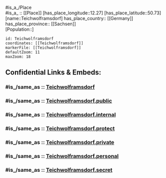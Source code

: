 ﻿---
confidential: public
isDeleted: false
location:
- 50.73
- 12.27
mapmarker: city
mapzoom:
- 7
- 12
SpocWebEntityId: 34794
tags:
- geo/City
type: City
---

#is_a_/Place  
#is_a_ :: [[Place]] 
[has_place_longitude::12.27] 
[has_place_latitude::50.73] 
[name::Teichwolframsdorf] 
has_place_country:: [[Germany]]  
has_place_province:: [[Sachsen]]  
[Population::] 



```leaflet
id: Teichwolframsdorf
coordinates: [[Teichwolframsdorf]] 
markerFile: [[Teichwolframsdorf]] 
defaultZoom: 11 
maxZoom: 18
```


## Confidential Links & Embeds: 

### #is_/same_as :: [Teichwolframsdorf](/_Standards/Earth/Continent/Europe/Europe~Central/Germany/Germany~East/Thüringen/counties~TH/Greiz/cities~Greiz/Mohlsdorf-Teichwolframsdorf/City/Teichwolframsdorf.md) 

### #is_/same_as :: [Teichwolframsdorf.public](/_public/Earth/Continent/Europe/Europe~Central/Germany/Germany~East/Thüringen/counties~TH/Greiz/cities~Greiz/Mohlsdorf-Teichwolframsdorf/City/Teichwolframsdorf.public.md) 

### #is_/same_as :: [Teichwolframsdorf.internal](/_internal/Earth/Continent/Europe/Europe~Central/Germany/Germany~East/Thüringen/counties~TH/Greiz/cities~Greiz/Mohlsdorf-Teichwolframsdorf/City/Teichwolframsdorf.internal.md) 

### #is_/same_as :: [Teichwolframsdorf.protect](/_protect/Earth/Continent/Europe/Europe~Central/Germany/Germany~East/Thüringen/counties~TH/Greiz/cities~Greiz/Mohlsdorf-Teichwolframsdorf/City/Teichwolframsdorf.protect.md) 

### #is_/same_as :: [Teichwolframsdorf.private](/_private/Earth/Continent/Europe/Europe~Central/Germany/Germany~East/Thüringen/counties~TH/Greiz/cities~Greiz/Mohlsdorf-Teichwolframsdorf/City/Teichwolframsdorf.private.md) 

### #is_/same_as :: [Teichwolframsdorf.personal](/_personal/Earth/Continent/Europe/Europe~Central/Germany/Germany~East/Thüringen/counties~TH/Greiz/cities~Greiz/Mohlsdorf-Teichwolframsdorf/City/Teichwolframsdorf.personal.md) 

### #is_/same_as :: [Teichwolframsdorf.secret](/_secret/Earth/Continent/Europe/Europe~Central/Germany/Germany~East/Thüringen/counties~TH/Greiz/cities~Greiz/Mohlsdorf-Teichwolframsdorf/City/Teichwolframsdorf.secret.md)

